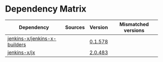 # Dependency Matrix

Dependency | Sources | Version | Mismatched versions
---------- | ------- | ------- | -------------------
[jenkins-x/jenkins-x-builders](https://github.com/jenkins-x/jenkins-x-builders) |  | [0.1.578]() | 
[jenkins-x/jx](https://github.com/jenkins-x/jx) |  | [2.0.483](https://github.com/jenkins-x/jx/releases/tag/v2.0.483) | 
